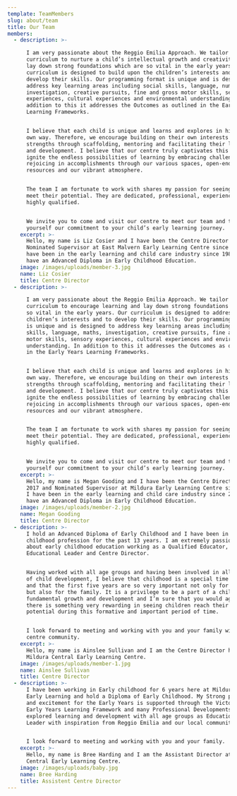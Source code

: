 ```yaml
---
template: TeamMembers
slug: about/team
title: Our Team
members:
  - description: >-

      I am very passionate about the Reggio Emilia Approach. We tailor our
      curriculum to nurture a child’s intellectual growth and creativity, and
      lay down strong foundations which are so vital in the early years. Our
      curriculum is designed to build upon the children’s interests and to
      develop their skills. Our programming format is unique and is designed to
      address key learning areas including social skills, language, numeracy,
      investigation, creative pursuits, fine and gross motor skills, sensory
      experiences, cultural experiences and environmental understanding. In
      addition to this it addresses the Outcomes as outlined in the Early Years
      Learning Frameworks.


      I believe that each child is unique and learns and explores in his or her
      own way. Therefore, we encourage building on their own interests and
      strengths through scaffolding, mentoring and facilitating their learning
      and development. I believe that our centre truly captivates this and we
      ignite the endless possibilities of learning by embracing challenges and
      rejoicing in accomplishments through our various spaces, open-ended
      resources and our vibrant atmosphere.


      The team I am fortunate to work with shares my passion for seeing children
      meet their potential. They are dedicated, professional, experienced and
      highly qualified.


      We invite you to come and visit our centre to meet our team and to see for
      yourself our commitment to your child’s early learning journey.
    excerpt: >-
      Hello, my name is Liz Cosier and I have been the Centre Director and
      Nominated Supervisor at East Malvern Early Learning Centre since 2006. I
      have been in the early learning and child care industry since 1989 and I
      have an Advanced Diploma in Early Childhood Education.
    image: /images/uploads/member-3.jpg
    name: Liz Cosier
    title: Centre Director
  - description: >-

      I am very passionate about the Reggio Emilia Approach. We tailor our
      curriculum to encourage learning and lay down strong foundations which are
      so vital in the early years. Our curriculum is designed to address the
      children’s interests and to develop their skills. Our programming format
      is unique and is designed to address key learning areas including social
      skills, language, maths, investigation, creative pursuits, fine and gross
      motor skills, sensory experiences, cultural experiences and environmental
      understanding. In addition to this it addresses the Outcomes as outlined
      in the Early Years Learning Frameworks.


      I believe that each child is unique and learns and explores in his or her
      own way. Therefore, we encourage building on their own interests and
      strengths through scaffolding, mentoring and facilitating their learning
      and development. I believe that our centre truly captivates this and we
      ignite the endless possibilities of learning by embracing challenges and
      rejoicing in accomplishments through our various spaces, open-ended
      resources and our vibrant atmosphere.


      The team I am fortunate to work with shares my passion for seeing children
      meet their potential. They are dedicated, professional, experienced and
      highly qualified.


      We invite you to come and visit our centre to meet our team and to see for
      yourself our commitment to your child’s early learning journey.
    excerpt: >-
      Hello, my name is Megan Gooding and I have been the Centre Director since
      2017 and Nominated Supervisor at Mildura Early Learning Centre since 2007.
      I have been in the early learning and child care industry since 2004 and I
      have an Advanced Diploma in Early Childhood Education.
    image: /images/uploads/member-2.jpg
    name: Megan Gooding
    title: Centre Director
  - description: >-
      I hold an Advanced Diploma of Early Childhood and I have been in the early
      childhood profession for the past 13 years. I am extremely passionate
      about early childhood education working as a Qualified Educator,
      Educational Leader and Centre Director.


      Having worked with all age groups and having been involved in all aspects
      of child development, I believe that childhood is a special time of life
      and that the first five years are so very important not only for the child
      but also for the family. It is a privilege to be a part of a child’s
      fundamental growth and development and I’m sure that you would agree that
      there is something very rewarding in seeing children reach their true
      potential during this formative and important period of time.


      I look forward to meeting and working with you and your family within our
      centre community.
    excerpt: >-
      Hello, my name is Ainslee Sullivan and I am the Centre Director here at
      Mildura Central Early Learning Centre.
    image: /images/uploads/member-1.jpg
    name: Ainslee Sullivan
    title: Centre Director
  - description: >-
      I have been working in Early childhood for 6 years here at Mildura Central
      Early Learning and hold a Diploma of Early Childhood. My Strong passion
      and excitement for the Early Years is supported through the Victorian
      Early Years Learning Framework and many Professional Developments. I have
      explored learning and development with all age groups as Educational
      Leader with inspiration from Reggio Emilia and our local community.


      I look forward to meeting and working with you and your family.
    excerpt: >-
      Hello, my name is Bree Harding and I am the Assistant Director at Mildura
      Central Early Learning Centre.
    image: /images/uploads/baby.jpg
    name: Bree Harding
    title: Assistent Centre Director
---
```


